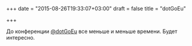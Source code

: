 +++
date = "2015-08-26T19:33:07+03:00"
draft = false
title = "dotGoEu"

+++

<p>До конференции <a href="http://www.dotgo.eu/">@dotGoEu</a> все меньше и меньше времени. Будет интересно.</p>


